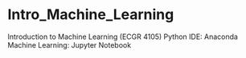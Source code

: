 # Intro_Machine_Learning
 Introduction to Machine Learning (ECGR 4105)
 Python IDE: Anaconda
 Machine Learning: Jupyter Notebook